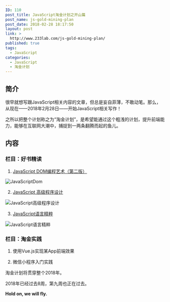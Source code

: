 ```yaml
---
ID: 110
post_title: JavaScript淘金计划之开山篇
post_name: js-gold-mining-plan
post_date: 2018-02-28 18:17:50
layout: post
link: >
  http://www.233lab.com/js-gold-mining-plan/
published: true
tags:
  - JavaScript
categories:
  - JavaScript
  - 淘金计划
---
```

##  简介

很早就想写跟JavaScript相关内容的文章，但总是妄自菲薄，不敢动笔。那么，从现在——2018年2月28日——开始JavaScript相关写作！

之所以把整个计划称之为“淘金计划”，是希望能通过这个粗浅的计划，提升前端能力，能够在互联网大潮中，捕捉到一两条翻腾而起的鱼儿。

##  内容

###  栏目：好书精读

1.  [JavaScript DOM编程艺术（第二版）](https://book.douban.com/subject/6038371/)

![JavaScriptDom](https://img3.doubanio.com/lpic/s4677623.jpg)


2.  [JavaScript 高级程序设计](https://book.douban.com/subject/10546125/)

![JavaScript高级程序设计](https://img3.doubanio.com/lpic/s8958650.jpg)

3.  [JavaScript语言精粹](https://book.douban.com/subject/3590768/)

![JavaScript语言精粹](https://img3.doubanio.com/lpic/s27993864.jpg)

  

###  栏目：淘金实践

  

1. 使用Vue.js实现某App前端效果

2. 微信小程序入门实践


淘金计划将贯穿整个2018年。

2018年已经过去8周，第九周也正在过去。

**Hold on, we will fly.**